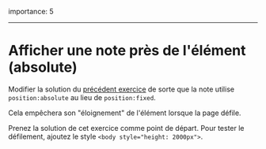 importance: 5

---

# Afficher une note près de l'élément (absolute)

Modifier la solution du [précédent exercice](info:task/position-at) de sorte que la note utilise `position:absolute` au lieu de `position:fixed`.

Cela empêchera son "éloignement" de l'élément lorsque la page défile.

Prenez la solution de cet exercice comme point de départ.
Pour tester le défilement, ajoutez le style `<body style="height: 2000px">`.
